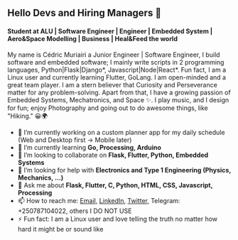 ## Hello Devs and Hiring Managers 👋
#### Student at ALU | Software Engineer | Engineer | Embedded System | Aero&Space Modelling | Business | Heal&Feed the world

My name is Cédric Muriairi a Junior Engineer | Software Engineer, I build software and embedded software; I mainly write scripts in 2 programming languages, Python|Flask|Django*, Javascript|Node|React*. Fun fact, I am a Linux user and currently learning Flutter, GoLang. I am open-minded and a great team player. I am a stern believer that Curiosity and Perseverance matter for any problem-solving.
Apart from that, I have a growing passion of Embedded Systems, Mechatronics, and Space ✨️.
I play music, and I design for fun; enjoy Photography and going out to do awesome things, like "Hiking." 😀️🌍️

- 🔭 I’m currently working on a custom planner app for my daily schedule (Web and Desktop first -> Mobile later)
- 🌱 I’m currently learning **Go, Processing, Arduino**
- 👯 I’m looking to collaborate on **Flask, Flutter, Python, Embedded Systems**
- 🤔 I’m looking for help with **Electronics and Type 1 Engineering (Physics, Mechanics, ...)**
- 💬 Ask me about **Flask, Flutter, C, Python, HTML, CSS, Javascript, Processing**
- 📫 How to reach me: [Email](mailto:murairicedric@gmail.com), [LinkedIn](https://www.linkedin.com/in/cedric-murairi/), [Twitter](https://twitter.com/CMurairi), Telegram: +250787104022, others I DO NOT USE
- ⚡ Fun fact: I am a Linux user and love telling the truth no matter how hard it might be or sound like
